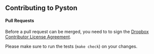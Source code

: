 ## Contributing to Pyston

#### Pull Requests

Before a pull request can be merged, you need to to sign the [Dropbox Contributor License Agreement](https://opensource.dropbox.com/cla/).

Please make sure to run the tests (`make check`) on your changes.

